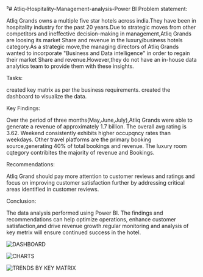 ⁹# Atliq-Hospitality-Management-analysis-Power BI
Problem statement:

Atliq Grands owns a multiple five star hotels across india.They have been in hospitality industry for the past 20 years.Due to strategic moves from other competitors and ineffective decision-making in management,Atliq Grands are loosing its market Share and revenue in the luxury/business hotels category.As a strategic move,the managing directors of Atliq Grands wanted to incorporate "Business and Data intelligence" in order to regain their market Share and revenue.However,they do not have an in-house data analytics team to provide them with these insights.

Tasks:

created key matrix as per the business requirements.
created the dashboard to visualize the data.

Key Findings:

Over the period of three months(May,June,July),Atliq Grands were able to generate a revenue of approximately 1.7 billion.
The overall avg rating is 3.62.
Weekend consistently exhibits higher occupqncy rates than weekdays.
Other travel platforms are the primary booking source,generating 40% of total bookings and revenue.
The luxury room cqtegory contribites the majority of revenue and Bookings.

Recommendations:

Atliq Grand should pay more attention to customer reviews and ratings and focus on improving customer satisfaction further by addressing critical areas identified in customer reviews.

Conclusion:

The data analysis performed using Power BI. The findings and recommendations can help optimize operations, enhance customer satisfaction,and drive revenue growth.regular monitoring and analysis of key metrix will ensure continued success in the hotel.



![DASHBOARD](https://github.com/ShabnamK456/Atliq-Hospitality-Management-analysis/assets/147409908/56200ff0-b571-4dcc-bbd7-9d8dd6d77365)



![CHARTS](https://github.com/ShabnamK456/Atliq-Hospitality-Management-analysis/assets/147409908/764744af-0dd8-4a3a-ab63-a5f41572c441)



![TRENDS BY KEY MATRIX](https://github.com/ShabnamK456/Atliq-Hospitality-Management-analysis/assets/147409908/87dd87b7-4826-4787-b5af-4da00b9a5aae)








